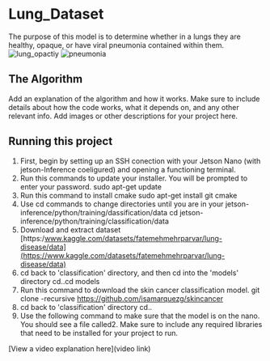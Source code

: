 # Lung_Dataset

The purpose of this model is to determine whether in a lungs they are healthy, opaque, or have viral pneumonia contained within them.
![lung_opactiy](https://github.com/user-attachments/assets/1a8a66c7-0de2-4e4f-b3fd-161e460aedd7)
![pneumonia](https://github.com/user-attachments/assets/f81c8772-4a9b-43ea-86d7-d9d2e42dbd01)

## The Algorithm

Add an explanation of the algorithm and how it works. Make sure to include details about how the code works, what it depends on, and any other relevant info. Add images or other descriptions for your project here. 

## Running this project

1. First, begin by setting up an SSH conection with your Jetson Nano (with jetson-Inference coeligured) and opening a functioning terminal.
2. Run this commands to update your installer. You will be prompted to enter your password.
sudo apt-get update
3. Run this command to install cmake
sudo apt-get install git cmake
4. Use cd commands to change directories until you are in your jetson-inference/python/training/dassification/data
cd jetson-inference/python/training/classification/data
5. Download and extract dataset
[https:/www.kaggle.com/datasets/fatemehmehrparvar/lung-disease/data](https://www.kaggle.com/datasets/fatemehmehrparvar/lung-disease/data)
6. cd back to 'classification' directory, and then cd into the 'models' directory
cd..cd models
7. Run this command to download the skin cancer classification model.
git clone -recursive https://github.com/isamarquezg/skincancer
8. cd back to 'classification' directory
cd..
9. Use the following command to make sure that the model is on the nano. You should see a file called2. Make sure to include any required libraries that need to be installed for your project to run.

[View a video explanation here](video link)
